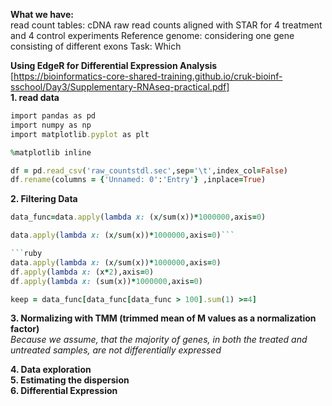 **What we have:**<br/>
read count tables: cDNA raw read counts aligned with STAR for 4 treatment and 4 control experiments
Reference genome: considering one gene consisting of different exons
Task: Which 

**Using EdgeR for Differential Expression Analysis**<br/>
[https://bioinformatics-core-shared-training.github.io/cruk-bioinf-sschool/Day3/Supplementary-RNAseq-practical.pdf]<br/>
**1. read data**
```ruby
import pandas as pd
import numpy as np
import matplotlib.pyplot as plt

%matplotlib inline

df = pd.read_csv('raw_countstdl.sec',sep='\t',index_col=False)
df.rename(columns = {'Unnamed: 0':'Entry'} ,inplace=True)
```

**2. Filtering Data**<br/>
```ruby
data_func=data.apply(lambda x: (x/sum(x))*1000000,axis=0)
```
```ruby
data.apply(lambda x: (x/sum(x))*1000000,axis=0)```

```ruby
data.apply(lambda x: (x/sum(x))*1000000,axis=0)
df.apply(lambda x: (x*2),axis=0)
df.apply(lambda x: (sum(x))*1000000,axis=0) 
```
```ruby
keep = data_func[data_func[data_func > 100].sum(1) >=4]
```

**3. Normalizing with TMM (trimmed mean of M values as a normalization factor)**<br/>
*Because we assume, that the majority of genes, in both the treated and untreated samples, are not differentially expressed*

**4. Data exploration**<br/>
**5. Estimating the dispersion**<br/>
**6. Differential Expression**<br/>


